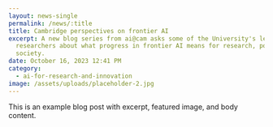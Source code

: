 ```yaml
---
layout: news-single
permalink: /news/:title
title: Cambridge perspectives on frontier AI
excerpt: A new blog series from ai@cam asks some of the University's leading AI
  researchers about what progress in frontier AI means for research, policy, and
  society.
date: October 16, 2023 12:41 PM
category:
  - ai-for-research-and-innovation
image: /assets/uploads/placeholder-2.jpg
---
```


This is an example blog post with excerpt, featured image, and body content.
